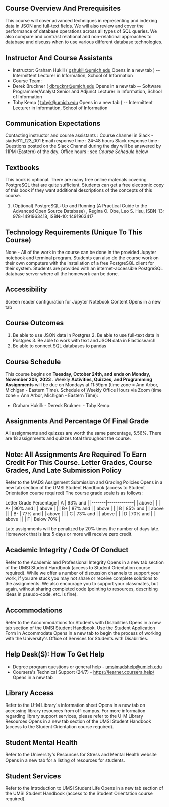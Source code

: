 ## Course Overview And Prerequisites

This course will cover advanced techniques in representing and indexing data in JSON and full-text fields. We will also review and cover the performance of database operations across all types of SQL queries. We also compare and contrast relational and non-relational approaches to database and discuss when to use various different database technologies.

## Instructor And Course Assistants

- Instructor: Graham Hukill ( gshukill@umich.edu Opens in a new tab ) -- Intermittent   Lecturer in Information, School of Information
- Course Team:
- Derek Bruckner ( dbrucknr@umich.edu Opens in a new tab -- Software   Programmer/Analyst Senior and Adjunct Lecturer in Information, School of Information
- Toby Kemp ( tobyk@umich.edu Opens in a new tab ) -- Intermittent Lecturer in   Information, School of Information

## Communication Expectations

Contacting instructor and course assistants : Course channel in Slack - siads611_f23_001 Email response time : 24-48 hours Slack response time : Questions posted on the Slack Channel during the day will be answered by 11PM (Eastern) of the day. Office hours : see _Course Schedule_ below

## Textbooks

This book is optional. There are many free online materials covering PostgreSQL that are quite sufficient. Students can get a free electronic copy of this book if they want additional descriptions of the concepts of this course.

1.  (Optional) PostgreSQL: Up and Running (A Practical Guide to the Advanced Open     Source Database) , Regina O. Obe, Leo S. Hsu, ISBN-13: 978-1491963418, ISBN-10: 1491963417

## Technology Requirements (Unique To This Course)

None - All of the work in the course can be done in the provided Jupyter notebook and terminal program. Students can also do the course work on their own computers with the installation of a free PostgreSQL client for their system. Students are provided with an internet-accessible PostgreSQL database server where all the homework can be done.

## Accessibility

Screen reader configuration for Jupyter Notebook Content Opens in a new tab

## Course Outcomes

1.  Be able to use JSON data in Postgres 2. Be able to use full-text data in Postgres 3. Be able to work with text and JSON data in Elasticsearch
2.  Be able to connect SQL databases to pandas

## Course Schedule

This course begins on **Tuesday, October 24th, and ends on Monday, November 20h, 2023** . Weekly **Activities, Quizzes, and Programming Assignments** will be due on Mondays at 11:59pm (time zone = Ann Arbor, Michigan - Eastern Time). Schedule of Weekly Office Hours via Zoom (time zone = Ann Arbor, Michigan - Eastern Time):

- Graham Hukill: - Dereck Brukner: - Toby Kemp:

## Assignments And Percentage Of Final Grade

All assignments and quizzes are worth the same percentage, 5.56%. There are 18 assignments and quizzes total throughout the course.

## Note: All Assignments Are Required To Earn Credit For This Course. Letter Grades, Course Grades, And Late Submission Policy

Refer to the MADS Assignment Submission and Grading Policies Opens in a new tab section of the UMSI Student Handbook (access to Student Orientation course required) The course grade scale is as follows:

Letter Grade
Percentage
| A | 93% and |
|-------|-------------|
| above | |
| A- | 90% and |
| above | |
| B+ | 87% and |
| above | |
| B | 85% and |
| above | |
| B- | 77% and |
| above | |
| C | 73% and |
| above | |
| D | 70% and |
| above | |
| F | Below 70% |

Late assignments will be penalized by 20% times the number of days late. Homework that is late 5 days or more will receive zero credit.

## Academic Integrity / Code Of Conduct

Refer to the Academic and Professional Integrity Opens in a new tab section of the UMSI Student Handbook (access to Student Orientation course required). While we offer a number of discussion channels to support your work, if you are stuck you may not share or receive complete solutions to the assignments. We also encourage you to support your classmates, but again, without sharing completed code (pointing to resources, describing ideas in pseudo-code, etc. is fine).

## Accommodations

Refer to the Accommodations for Students with Disabilities Opens in a new tab section of the UMSI Student Handbook. Use the Student Application Form in Accommodate Opens in a new tab to begin the process of working with the University's Office of Services for Students with Disabilities.

## Help Desk(S): How To Get Help

- Degree program questions or general help - umsimadshelp@umich.edu
- Coursera's Technical Support (24/7) - https://learner.coursera.help/ Opens in a new tab

## Library Access

Refer to the U-M Library's information sheet Opens in a new tab on accessing library resources from off-campus. For more information regarding library support services, please refer to the U-M Library Resources Opens in a new tab section of the UMSI Student Handbook (access to the Student Orientation course required).

## Student Mental Health

Refer to the University's Resources for Stress and Mental Health website Opens in a new tab for a listing of resources for students.

## Student Services

Refer to the Introduction to UMSI Student Life Opens in a new tab section of the UMSI Student Handbook (access to the Student Orientation course required).
